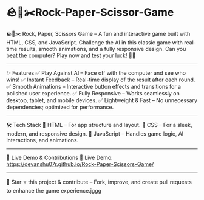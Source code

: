 # 🪨📄✂️Rock-Paper-Scissor-Game
🪨📄✂️ Rock, Paper, Scissors Game – A fun and interactive game built with HTML, CSS, and JavaScript. Challenge the AI in this classic game with real-time results, smooth animations, and a fully responsive design. Can you beat the computer? Play now and test your luck! 🚀🔥

---

✨ Features
✅ Play Against AI – Face off with the computer and see who wins!
✅ Instant Feedback – Real-time display of the result after each round.
✅ Smooth Animations – Interactive button effects and transitions for a polished user experience.
✅ Fully Responsive – Works seamlessly on desktop, tablet, and mobile devices.
✅ Lightweight & Fast – No unnecessary dependencies; optimized for performance.

---

🛠️ Tech Stack
🔹 HTML – For app structure and layout.
🔹 CSS – For a sleek, modern, and responsive design.
🔹 JavaScript – Handles game logic, AI interactions, and animations.

---

🚀 Live Demo & Contributions
🔗 Live Demo:  https://devanshu07r.github.io/Rock-Paper-Scissors-Game/

---

📌 Star ⭐ this project & contribute – Fork, improve, and create pull requests to enhance the game experience.jggg

